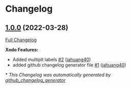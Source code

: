 # Changelog

## [1.0.0](https://github.com/jahuang40/ConventionalCommitSample/tree/1.0.0) (2022-03-28)

[Full Changelog](https://github.com/jahuang40/ConventionalCommitSample/compare/a9483a5163c1d470333acef52fef5bccad48153e...1.0.0)

**Xodo Features:**

- Added multiplt labels [\#2](https://github.com/jahuang40/ConventionalCommitSample/pull/2) ([jahuang40](https://github.com/jahuang40))
- added github changelog generator file [\#1](https://github.com/jahuang40/ConventionalCommitSample/pull/1) ([jahuang40](https://github.com/jahuang40))



\* *This Changelog was automatically generated by [github_changelog_generator](https://github.com/github-changelog-generator/github-changelog-generator)*
